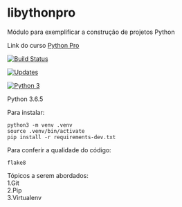 # libythonpro
Módulo para exemplificar a construção de projetos Python

Link do curso [Python Pro](https://www.python.pro.br/)      

[![Build Status](https://travis-ci.org/asmmiguel/libythonpro.svg?branch=master)](https://travis-ci.org/asmmiguel/libythonpro)

[![Updates](https://pyup.io/repos/github/asmmiguel/libythonpro/shield.svg)](https://pyup.io/repos/github/asmmiguel/libythonpro/)

[![Python 3](https://pyup.io/repos/github/asmmiguel/libythonpro/python-3-shield.svg)](https://pyup.io/repos/github/asmmiguel/libythonpro/)

Python 3.6.5

Para instalar:  
```console  
python3 -m venv .venv   
source .venv/bin/activate   
pip install -r requirements-dev.txt     
```  
Para conferir a qualidade do código:    
```console
flake8
```  
  
Tópicos a serem abordados:  
1.Git   
2.Pip   
3.Virtualenv